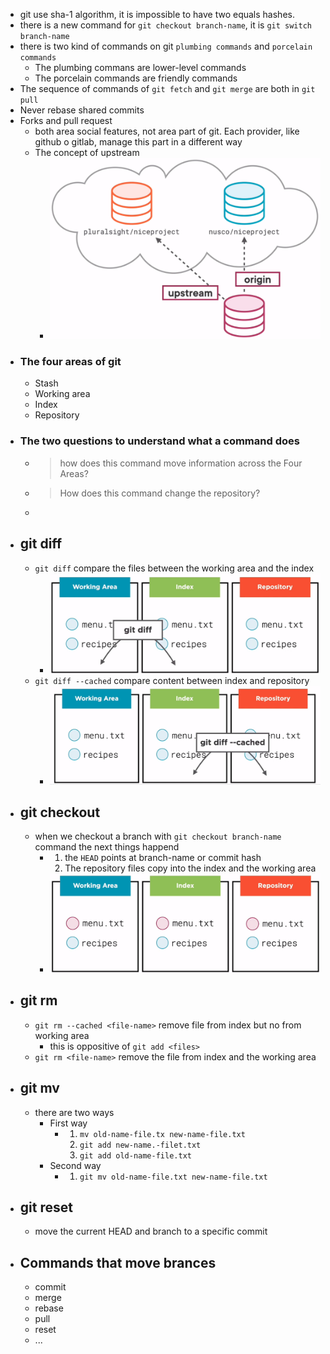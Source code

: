 - git use sha-1 algorithm, it is impossible to have two equals hashes.
- there is a new command for `git checkout branch-name`, it is `git switch branch-name`
- there is two kind of commands on git `plumbing commands` and `porcelain commands`
	- The plumbing commans are lower-level commands
	- The porcelain commands are friendly commands
- The sequence of commands of `git fetch` and `git merge` are both in `git pull`
- Never rebase shared commits
- Forks and pull request
	- both area social features, not area part of git. Each provider, like github o gitlab, manage this part in a different way
	- The concept of upstream
		- ![image.png](../assets/image_1665652873402_0.png)
- ### The four areas of git
	- Stash
	- Working area
	- Index
	- Repository
- ### The two questions to understand what a command does
	- > how does this command move information across the Four Areas?
	- >How does this command change the repository?
	-
- ## git diff
	- `git diff` compare the files between the working area and the index
		- ![image.png](../assets/image_1665656492499_0.png)
	- `git diff --cached` compare content between index and repository
		- ![image.png](../assets/image_1665656653664_0.png)
- ## git checkout
	- when we checkout a branch with `git checkout branch-name` command the next things happend
		- 1. the `HEAD` points at branch-name or commit hash
		  2. The repository files copy into the index and the working area
		- ![image.png](../assets/image_1665686920215_0.png)
- ## git rm
	- `git rm --cached <file-name>` remove file from index but no from working area
		- this is oppositive of `git add <files>`
	- `git rm <file-name>` remove the file from index and the working area
- ## git mv
	- there are two ways
		- First way
			- 1. `mv old-name-file.tx new-name-file.txt`
			  2. `git add new-name.-filet.txt`
			  3. `git add old-name-file.txt`
		- Second way
			- 1. `git mv old-name-file.txt new-name-file.txt`
- ## git reset
	- move the current HEAD and branch to a specific commit
- ## Commands that move brances
	- commit
	- merge
	- rebase
	- pull
	- reset
	- ...